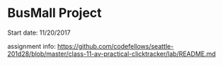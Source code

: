 # BusMall Project
Start date: 11/20/2017

assignment info: https://github.com/codefellows/seattle-201d28/blob/master/class-11-av-practical-clicktracker/lab/README.md
